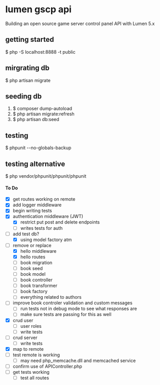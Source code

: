 # lumen gscp api
Building an open source game server control panel API with Lumen 5.x

## getting started
$ php -S localhost:8888 -t public

## mirgrating db
$ php artisan migrate

## seeding db
1. $ composer dump-autoload
2. $ php artisan migrate:refresh
3. $ php artisan db:seed

## testing
$ phpunit --no-globals-backup

## testing alternative
$ php vendor/phpunit/phpunit/phpunit

#### To Do
- [x] get routes working on remote
- [x] add logger middleware
- [x] begin writing tests
- [x] authentication middleware (JWT)
	- [x] restrict put post and delete endpoints
	- [ ] writes tests for auth
- [ ] add test db?
	- [x] using model factory atm	
- [ ] remove or replace
	- [x] hello middleware 
	- [x] hello routes
	- [ ] book migration
	- [ ] book seed
	- [ ] book model
	- [ ] book controller
	- [ ] book transformer
	- [ ] book factory
	- [ ] everything related to authors
- [ ] improve book controler validation and custom messages
	- [ ] run tests not in debug mode to see what responses are 
	- [ ] make sure tests are passing for this as well	
- [x] crud user
	- [ ] user roles
	- [ ] write tests
- [ ] crud server
	- [ ] write tests
- [x] map to remote
- [ ] test remote is working
	- [ ] may need php_memcache.dll and memcached service
- [ ] confirm use of APIController.php
- [ ] get tests working
	- [ ] test all routes